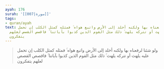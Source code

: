 ```yaml
---
ayah: 176
surah: '[[007|سورة]]'
tags:
- quran/ayah
text: ولو شئنا لرفعناه بها ولكنه أخلد إلى الأرض واتبع هواه ۚ فمثله كمثل الكلب إن تحمل
  عليه يلهث أو تتركه يلهث ۚ ذلك مثل القوم الذين كذبوا بآياتنا ۚ فاقصص القصص لعلهم
  يتفكرون
---
```

> ولو شئنا لرفعناه بها ولكنه أخلد إلى الأرض واتبع هواه ۚ فمثله كمثل الكلب إن تحمل عليه يلهث أو تتركه يلهث ۚ ذلك مثل القوم الذين كذبوا بآياتنا ۚ فاقصص القصص لعلهم يتفكرون
